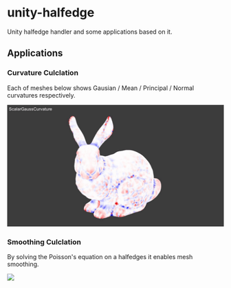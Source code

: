 # unity-halfedge

Unity halfedge handler and some applications based on it. 

## Applications 
### Curvature Culclation

Each of meshes below shows Gausian / Mean / Principal / Normal curvatures respectively.

<img src="Imgs/curvature.gif"/>

### Smoothing Culclation
By solving the Poisson's equation on a halfedges it enables mesh smoothing.

<img src="Imgs/smoothing.gif"/>
